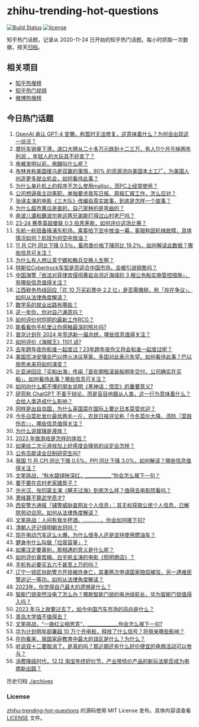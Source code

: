 # zhihu-trending-hot-questions

[![Build Status](https://github.com/justjavac/zhihu-trending-hot-questions/workflows/ci/badge.svg?branch=master)](https://github.com/justjavac/zhihu-trending-hot-questions/actions)
[![license](https://img.shields.io/github/license/justjavac/zhihu-trending-hot-questions)](https://github.com/justjavac/zhihu-trending-hot-questions/blob/master/LICENSE)

知乎热门话题，记录从 2020-11-24
日开始的知乎热门话题。每小时抓取一次数据，按天[归档](./archives)。

## 相关项目

- [知乎热搜榜](https://github.com/justjavac/zhihu-trending-top-search)
- [知乎热门视频](https://github.com/justjavac/zhihu-trending-hot-video)
- [微博热搜榜](https://github.com/justjavac/weibo-trending-hot-search)

## 今日热门话题

<!-- BEGIN -->
<!-- 最后更新时间 Sun Dec 10 2023 05:12:53 GMT+0800 (China Standard Time) -->

1. [OpenAI 承认 GPT-4 变懒，称暂时无法修复，这意味着什么？为何会出现这一状况？](https://www.zhihu.com/question/634074112)
1. [摩托车销量下滑，进口大牌从二十多万元跌到十二三万，有人11个月亏掉两年利润 ，年轻人的大玩具不好卖了？](https://www.zhihu.com/question/634057111)
1. [电被发明以前，电鳗叫什么呢？](https://www.zhihu.com/question/602539991)
1. [布林肯称美国援乌是双赢的事情，90% 的资源流向美国本土工厂，为美国人创造更多就业机会，如何看待此事？](https://www.zhihu.com/question/634035629)
1. [为什么单片机上的程序不怎么使用malloc，而PC上经常使用？](https://www.zhihu.com/question/633497178)
1. [公司想逼我主动离职，单独要求我写日报、周报汇报工作，怎么应对？](https://www.zhihu.com/question/633139062)
1. [张译主演的电影《三大队》改编自真实故事，到底是怎样一个故事？](https://www.zhihu.com/question/625299640)
1. [为什么超市黄瓜是直的，自己家种的是弯曲的？](https://www.zhihu.com/question/613590216)
1. [奔波儿灞​和霸波尔奔这两兄弟能打得过山村老尸​吗？](https://www.zhihu.com/question/630023569)
1. [23-24 赛季英超曼联 0:3 伯恩茅斯，如何评价这场比赛？](https://www.zhihu.com/question/634145255)
1. [东航一航班备降浦东机场，乘客拍下空中放油一幕，客服称因机械故障，具体情况如何？航班为何空中放油？](https://www.zhihu.com/question/634068793)
1. [11 月 CPI 同比下降 0.5％，畜肉类价格下降同比 19.2％，如何解读此数据？哪些信息可关注？](https://www.zhihu.com/question/634041675)
1. [为什么有人想让芙宁娜和散兵交换人生啊？](https://www.zhihu.com/question/631784723)
1. [特斯拉Cybertruck车型是否适合中国市场，会被引进销售吗？](https://www.zhihu.com/question/633852217)
1. [中国海警「依法对菲律宾侵闯黄岩岛邻近海域的 3 艘公务船实施管控措施」，有哪些信息值得关注？](https://www.zhihu.com/question/634052641)
1. [江西税务热线回应「花 10 万买彩票中 2.2 亿」是否需缴税，称「存在争议」，如何从法律角度解读？](https://www.zhihu.com/question/633960776)
1. [数学系的就业出路有哪些？](https://www.zhihu.com/question/627183142)
1. [这一年你，你对自己满意吗？](https://www.zhihu.com/question/634141951)
1. [如何评价何恺明的最新工作RCG？](https://www.zhihu.com/question/633877835)
1. [能看看你手机里让你感触最深的照片吗?](https://www.zhihu.com/question/627955234)
1. [普京计划在 2024 年竞选新一届总统，哪些信息值得关注？](https://www.zhihu.com/question/633961720)
1. [如何评价《海贼王》1101 话?](https://www.zhihu.com/question/633889737)
1. [去年跨年夜你和谁一起度过？23年跨年夜你又将会和谁一起度过呢？](https://www.zhihu.com/question/634015560)
1. [美国否决安理会巴以停火决议草案，多国对此表示失望。如何看待此事？巴以局势未来将如何演变？](https://www.zhihu.com/question/634072880)
1. [比亚迪回应「买船出海」传闻「首批期租滚装船明年交付，公司确实在买船」，如何看待此事？哪些信息可关注？](https://www.zhihu.com/question/633910543)
1. [如何向什么都不懂的朋友说明《黑神话：悟空》的重要意义?](https://www.zhihu.com/question/634011745)
1. [研究称 ChatGPT 不善于辩论，而是盲目地跟从人类，这一行为意味着什么？会给人类造成什么影响？](https://www.zhihu.com/question/633939469)
1. [同样是出自岛国，为什么英国菜在国际上要比日本菜受欢迎？](https://www.zhihu.com/question/633976111)
1. [今冬白菜批发价最低两毛一斤，农民日报评论称「今冬菜价大降，须防『菜贱伤农』」，哪些信息值得关注？](https://www.zhihu.com/question/633536579)
1. [为什么说玻璃是液体？](https://www.zhihu.com/question/265519460)
1. [2023 年做游戏是怎样的体验？](https://www.zhihu.com/question/633377306)
1. [如果给二次元游戏加上好感度会降低的设定会怎样？](https://www.zhihu.com/question/633359311)
1. [公务员能读全日制研究生吗?](https://www.zhihu.com/question/628721478)
1. [我国 11 月 CPI 同比下降 0.5%，PPI 同比下降 3.0%，如何解读？哪些信息值得关注？](https://www.zhihu.com/question/634039649)
1. [文笔挑战，“秋水碧绿映深红，___________”你会怎么接下一句？](https://www.zhihu.com/question/634056990)
1. [要不要在农村老家建房子？](https://www.zhihu.com/question/461139420)
1. [许光汉、张钧甯主演《瞒天过海》到底怎么样？值得去电影院看吗？](https://www.zhihu.com/question/633538109)
1. [萧峰算不算武学奇才?](https://www.zhihu.com/question/398138284)
1. [西安警方通报「辅警威胁查网友个人信息」：其无权获取公民个人信息，已解除劳动合同，如何从法律角度解读？](https://www.zhihu.com/question/633922503)
1. [文笔挑战：人间有我半杯酒，…………。你会如何接下句?](https://www.zhihu.com/question/633951664)
1. [清朝人还记得明朝衣冠吗？](https://www.zhihu.com/question/620734514)
1. [现在电动汽车这么火爆，为什么很多人还是坚持使用燃油车？](https://www.zhihu.com/question/632805989)
1. [健身中什么叫做「垃圾容量」？](https://www.zhihu.com/question/627671825)
1. [如果注定要离别，那相遇的意义是什么呢？](https://www.zhihu.com/question/633994017)
1. [如何评价章若楠、白宇帆主演的电影《照明商店》？](https://www.zhihu.com/question/633760767)
1. [手机有必要买五六千甚至上万的吗？](https://www.zhihu.com/question/631782752)
1. [辽宁一锁匠协助警方开锁被炸身亡，其妻两次申请国家赔偿被驳，另一遇难民警追记一等功，如何从法律角度解读？](https://www.zhihu.com/question/633883450)
1. [2023年，你觉得自己最大的遗憾是什么？](https://www.zhihu.com/question/633907634)
1. [智能门锁突然没电了怎么办？哪款智能门锁的电池续航长，华为智能门锁值得入吗？](https://www.zhihu.com/question/634033601)
1. [2023 年马上就要过去了，如今中国汽车市场的风向是什么？](https://www.zhihu.com/question/632780021)
1. [青岛大学值不值得去？](https://www.zhihu.com/question/344284973)
1. [文笔挑战，“一曲红尘相思意”，_____________你会怎么接下一句?](https://www.zhihu.com/question/633905043)
1. [华为计划明年部署超 10 万个充电桩，释放了什么信号？将带来哪些影响？](https://www.zhihu.com/question/633869425)
1. [在你看来，我国家庭教育中最大的误区是什么？为什么？](https://www.zhihu.com/question/20758471)
1. [听说双十二要取消了，是真的吗？那近期还有什么好价便宜的电商活动可以参与？](https://www.zhihu.com/question/633873817)
1. [消费降级时代，12.12 淘宝年终好价节，产业带低价产品的新玩法能否成为电商新出路？](https://www.zhihu.com/question/633700850)

<!-- END -->

历史归档 [./archives](./archives)

### License

[zhihu-trending-hot-questions](https://github.com/justjavac/zhihu-trending-hot-questions)
的源码使用 MIT License 发布。具体内容请查看 [LICENSE](./LICENSE) 文件。
